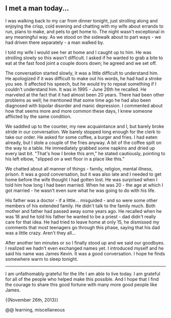 ## I met a man today...

I was walking back to my car from dinner tonight, just strolling along and enjoying the crisp, cold evening and chatting with my wife about errands to run, plans to make, and pets to get home to. The night wasn't exceptional in any meaningful way. As we stood on the sidewalk about to part ways - we had driven there separately - a man walked by.

I told my wife I would see her at home and I caught up to him. He was strolling slowly so this wasn't difficult. I asked if he wanted to grab a bite to eat at the fast food joint a couple doors down; he agreed and we set off.

The conversation started slowly, it was a little difficult to understand him. He apologized if it was difficult to make out his words, he had had a stroke you see. It affected his speech, but he would try to repeat something if I couldn't understand him. It was in 1995 - June 26th he recalled. He marveled at the fact that it had almost been 20 years. There had been other problems as well; he mentioned that some time ago he had also been diagnosed with bipolar disorder and manic depression. I commented about how that seems more and more common these days, I knew someone afflicted by the same condition.

We saddled up to the counter, my new acquaintance and I, but barely broke stride in our conversation. We barely stopped long enough for the clerk to take our order. He asked for some coffee, a burger and fries. I had eaten already, but I stole a couple of the fries anyway. A bit of the coffee spilt on the way to a table. He immediately grabbed some napkins and dried up every last bit. "That's how I broke this arm," he stated cautiously, pointing to his left elbow, "slipped on a wet floor in a place like this."

We chatted about all manner of things - family, religion, mental illness, prison. It was a good conversation, but it was also late and I needed to get home before the wife thought I had gotten lost. He was surprised when I told him how long I had been married. When he was 20 - the age at which I got married - he wasn't even sure what he was going to do with his life.

His father was a doctor - if a little... misguided - and so were some other members of his extended family. He didn't talk to the family much. Both mother and father had passed away some years ago. He recalled when he was 18 and he told his father he wanted to be a priest - dad didn't really care for that idea. He had tried to leave home at only 15, he dismissed my comments that most teenagers go through this phase, saying that his dad was a little crazy. Aren't they all...

After another ten minutes or so I finally stood up and we said our goodbyes. I realized we hadn't even exchanged names yet. I introduced myself and he said his name was James Kevin. It was a good conversation. I hope he finds somewhere warm to sleep tonight.

***

I am unfathomably grateful for the life I am able to live today. I am grateful for all of the people who helped make this possible. And I hope that I find the courage to share this good fortune with many more good people like James.

{{November 26th, 2013}}

@@ learning, miscellaneous
